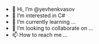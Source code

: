 - 👋 Hi, I’m @yevhenkvasov
- 👀 I’m interested in C#
- 🌱 I’m currently learning ...
- 💞️ I’m looking to collaborate on ...
- 📫 How to reach me ...

<!---
yevhenkvasov/yevhenkvasov is a ✨ special ✨ repository because its `README.md` (this file) appears on your GitHub profile.
You can click the Preview link to take a look at your changes.
--->
